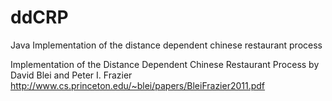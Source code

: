 ddCRP
=====

Java Implementation of the distance dependent chinese restaurant process

Implementation of the Distance Dependent Chinese Restaurant Process by David Blei and Peter I. Frazier
http://www.cs.princeton.edu/~blei/papers/BleiFrazier2011.pdf
